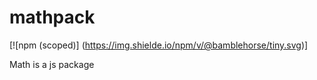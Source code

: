 # mathpack
[![npm (scoped)]
(https://img.shielde.io/npm/v/@bamblehorse/tiny.svg)]

Math is a js package 

